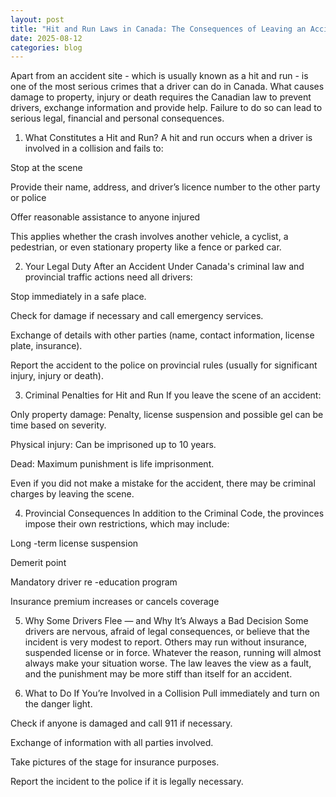 ```yaml
---
layout: post
title: "Hit and Run Laws in Canada: The Consequences of Leaving an Accident Scene"
date: 2025-08-12
categories: blog
---
```


Apart from an accident site - which is usually known as a hit and run - is one of the most serious crimes that a driver can do in Canada. What causes damage to property, injury or death requires the Canadian law to prevent drivers, exchange information and provide help. Failure to do so can lead to serious legal, financial and personal consequences.

1. What Constitutes a Hit and Run?
A hit and run occurs when a driver is involved in a collision and fails to:

Stop at the scene

Provide their name, address, and driver’s licence number to the other party or police

Offer reasonable assistance to anyone injured

This applies whether the crash involves another vehicle, a cyclist, a pedestrian, or even stationary property like a fence or parked car.

2. Your Legal Duty After an Accident
Under Canada's criminal law and provincial traffic actions need all drivers:

Stop immediately in a safe place.

Check for damage if necessary and call emergency services.

Exchange of details with other parties (name, contact information, license plate, insurance).

Report the accident to the police on provincial rules (usually for significant injury, injury or death).

3. Criminal Penalties for Hit and Run
If you leave the scene of an accident:

Only property damage: Penalty, license suspension and possible gel can be time based on severity.

Physical injury: Can be imprisoned up to 10 years.

Dead: Maximum punishment is life imprisonment.

Even if you did not make a mistake for the accident, there may be criminal charges by leaving the scene.

4. Provincial Consequences
In addition to the Criminal Code, the provinces impose their own restrictions, which may include:

Long -term license suspension

Demerit point

Mandatory driver re -education program

Insurance premium increases or cancels coverage

5. Why Some Drivers Flee — and Why It’s Always a Bad Decision
Some drivers are nervous, afraid of legal consequences, or believe that the incident is very modest to report. Others may run without insurance, suspended license or in force.
Whatever the reason, running will almost always make your situation worse. The law leaves the view as a fault, and the punishment may be more stiff than itself for an accident.

6. What to Do If You’re Involved in a Collision
Pull immediately and turn on the danger light.

Check if anyone is damaged and call 911 if necessary.

Exchange of information with all parties involved.

Take pictures of the stage for insurance purposes.

Report the incident to the police if it is legally necessary.